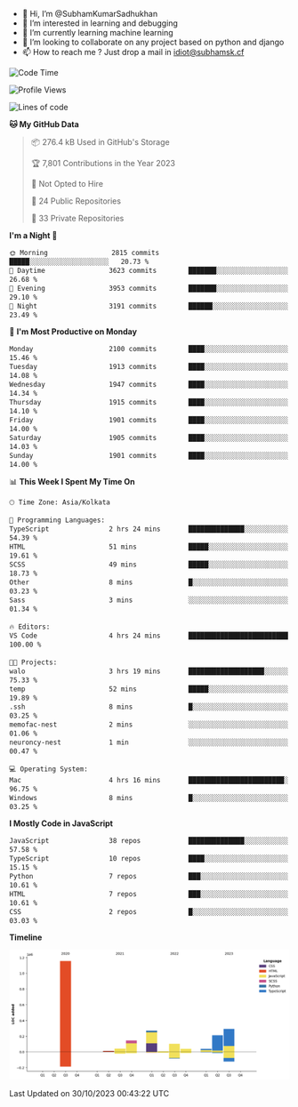 - 👋 Hi, I’m @SubhamKumarSadhukhan
- 👀 I’m interested in learning and debugging
- 🌱 I’m currently learning machine learning
- 💞️ I’m looking to collaborate on any project based on python and django
- 📫 How to reach me ?
      Just drop a mail in idiot@subhamsk.cf

<!---
SubhamKumarSadhukhan/SubhamKumarSadhukhan is a ✨ special ✨ repository because its `README.md` (this file) appears on your GitHub profile.
You can click the Preview link to take a look at your changes.
--->


<!--START_SECTION:waka-->
![Code Time](http://img.shields.io/badge/Code%20Time-1%2C604%20hrs%2044%20mins-blue)

![Profile Views](http://img.shields.io/badge/Profile%20Views-2-blue)

![Lines of code](https://img.shields.io/badge/From%20Hello%20World%20I%27ve%20Written-2.3%20million%20lines%20of%20code-blue)

**🐱 My GitHub Data** 

> 📦 276.4 kB Used in GitHub's Storage 
 > 
> 🏆 7,801 Contributions in the Year 2023
 > 
> 🚫 Not Opted to Hire
 > 
> 📜 24 Public Repositories 
 > 
> 🔑 33 Private Repositories 
 > 
**I'm a Night 🦉** 

```text
🌞 Morning                2815 commits        █████░░░░░░░░░░░░░░░░░░░░   20.73 % 
🌆 Daytime                3623 commits        ███████░░░░░░░░░░░░░░░░░░   26.68 % 
🌃 Evening                3953 commits        ███████░░░░░░░░░░░░░░░░░░   29.10 % 
🌙 Night                  3191 commits        ██████░░░░░░░░░░░░░░░░░░░   23.49 % 
```
📅 **I'm Most Productive on Monday** 

```text
Monday                   2100 commits        ████░░░░░░░░░░░░░░░░░░░░░   15.46 % 
Tuesday                  1913 commits        ████░░░░░░░░░░░░░░░░░░░░░   14.08 % 
Wednesday                1947 commits        ████░░░░░░░░░░░░░░░░░░░░░   14.34 % 
Thursday                 1915 commits        ████░░░░░░░░░░░░░░░░░░░░░   14.10 % 
Friday                   1901 commits        ████░░░░░░░░░░░░░░░░░░░░░   14.00 % 
Saturday                 1905 commits        ████░░░░░░░░░░░░░░░░░░░░░   14.03 % 
Sunday                   1901 commits        ████░░░░░░░░░░░░░░░░░░░░░   14.00 % 
```


📊 **This Week I Spent My Time On** 

```text
🕑︎ Time Zone: Asia/Kolkata

💬 Programming Languages: 
TypeScript               2 hrs 24 mins       ██████████████░░░░░░░░░░░   54.39 % 
HTML                     51 mins             █████░░░░░░░░░░░░░░░░░░░░   19.61 % 
SCSS                     49 mins             █████░░░░░░░░░░░░░░░░░░░░   18.73 % 
Other                    8 mins              █░░░░░░░░░░░░░░░░░░░░░░░░   03.23 % 
Sass                     3 mins              ░░░░░░░░░░░░░░░░░░░░░░░░░   01.34 % 

🔥 Editors: 
VS Code                  4 hrs 24 mins       █████████████████████████   100.00 % 

🐱‍💻 Projects: 
walo                     3 hrs 19 mins       ███████████████████░░░░░░   75.33 % 
temp                     52 mins             █████░░░░░░░░░░░░░░░░░░░░   19.89 % 
.ssh                     8 mins              █░░░░░░░░░░░░░░░░░░░░░░░░   03.25 % 
memofac-nest             2 mins              ░░░░░░░░░░░░░░░░░░░░░░░░░   01.06 % 
neuroncy-nest            1 min               ░░░░░░░░░░░░░░░░░░░░░░░░░   00.47 % 

💻 Operating System: 
Mac                      4 hrs 16 mins       ████████████████████████░   96.75 % 
Windows                  8 mins              █░░░░░░░░░░░░░░░░░░░░░░░░   03.25 % 
```

**I Mostly Code in JavaScript** 

```text
JavaScript               38 repos            ██████████████░░░░░░░░░░░   57.58 % 
TypeScript               10 repos            ████░░░░░░░░░░░░░░░░░░░░░   15.15 % 
Python                   7 repos             ███░░░░░░░░░░░░░░░░░░░░░░   10.61 % 
HTML                     7 repos             ███░░░░░░░░░░░░░░░░░░░░░░   10.61 % 
CSS                      2 repos             █░░░░░░░░░░░░░░░░░░░░░░░░   03.03 % 
```



**Timeline**

![Lines of Code chart](https://raw.githubusercontent.com/SubhamKumarSadhukhan/SubhamKumarSadhukhan/main/assets/bar_graph.png)


 Last Updated on 30/10/2023 00:43:22 UTC
<!--END_SECTION:waka-->
